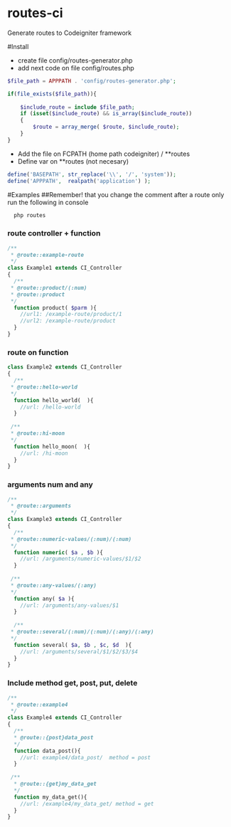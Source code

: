 # routes-ci
Generate routes to Codeigniter framework

#Install
+ create file config/routes-generator.php
+ add next code on file config/routes.php

```php
$file_path = APPPATH . 'config/routes-generator.php';

if(file_exists($file_path)){
	
	$include_route = include $file_path;
	if (isset($include_route) && is_array($include_route))
	{	
		$route = array_merge( $route, $include_route);
	}
}
```

+ Add the file on FCPATH (home path codeigniter) /  **routes
+ Define var on **routes (not necesary)
```php
define('BASEPATH', str_replace('\\', '/', 'system'));
define('APPPATH',  realpath('application') );
```
#Examples
##Remember! that you change the comment after a route only run the following in console
```sh
  php routes
```

### route controller + function
```php
/**
 * @route::example-route
 */
class Example1 extends CI_Controller
{
  /**
 * @route::product/(:num)
 * @route::product
 */
  function product( $parm ){
    //url1: /example-route/product/1
    //url2: /example-route/product
  }
}
```

### route on function
```php
class Example2 extends CI_Controller
{
  /**
 * @route::hello-world
 */
  function hello_world(  ){
    //url: /hello-world
  }
  
 /**
 * @route::hi-moon
 */
  function hello_moon(  ){
    //url: /hi-moon
  }
}
```
### arguments num and any
```php
/**
 * @route::arguments
 */
class Example3 extends CI_Controller
{
  /**
 * @route::numeric-values/(:num)/(:num)
 */
  function numeric( $a , $b ){
    //url: /arguments/numeric-values/$1/$2
  }
  
 /**
 * @route::any-values/(:any)
 */
  function any( $a ){
    //url: /arguments/any-values/$1
  }
  
  /**
 * @route::several/(:num)/(:num)/(:any)/(:any)
 */
  function several( $a, $b , $c, $d  ){
    //url: /arguments/several/$1/$2/$3/$4
  }
}
```
### Include method get, post, put, delete
```php
/**
 * @route::example4
 */
class Example4 extends CI_Controller
{
  /**
  * @route::{post}data_post
  */
  function data_post(){
    //url: example4/data_post/  method = post
  }
  
 /**
  * @route::{get}my_data_get
  */
  function my_data_get(){
    //url: /example4/my_data_get/ method = get
  }
}
```
